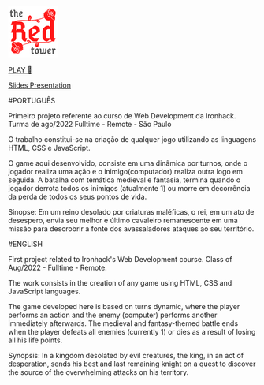 <img src="./assets/img/logo-the-Red-tower.png" alt="The Red Tower Logo" width="20%"/>

[PLAY 🌹](https://igoralopes.github.io/Projeto01-GAME-Ironhack/)

[Slides Presentation](https://docs.google.com/presentation/d/1oENtEqeZMUiKpOOIpdCtNAK-1kv4ILmziORKGszgEv4/edit?usp=sharing)

#PORTUGUÊS

Primeiro projeto referente ao curso de Web Development da Ironhack. Turma de ago/2022 Fulltime - Remote - São Paulo

O trabalho constitui-se na criação de qualquer jogo utilizando as linguagens HTML, CSS e JavaScript.

O game aqui desenvolvido, consiste em uma dinâmica por turnos, onde o jogador realiza uma ação e o inimigo(computador) realiza outra logo em seguida. A batalha com temática medieval e fantasia, termina quando o jogador derrota todos os inimigos (atualmente 1) ou morre em decorrência da perda de todos os seus pontos de vida.

Sinopse:
Em um reino desolado por criaturas maléficas, o rei, em um ato de desespero, envia seu melhor e último cavaleiro remanescente em uma missão para descrobrir a fonte dos avassaladores ataques ao seu território.

#ENGLISH

First project related to Ironhack's Web Development course. Class of Aug/2022 - Fulltime - Remote.

The work consists in the creation of any game using HTML, CSS and JavaScript languages.

The game developed here is based on turns dynamic, where the player performs an action and the enemy (computer) performs another immediately afterwards. The medieval and fantasy-themed battle ends when the player defeats all enemies (currently 1) or dies as a result of losing all his life points.

Synopsis:
In a kingdom desolated by evil creatures, the king, in an act of desperation, sends his best and last remaining knight on a quest to discover the source of the overwhelming attacks on his territory.